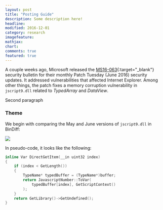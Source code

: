 ```yaml
---
layout: post
title: "Posting Guide"
description: Some description here!
headline:
modified: 2016-12-01
category: research
imagefeature:
mathjax:
chart:
comments: true
featured: true
---
```


A couple weeks ago, Microsoft released the [MS16-063][ms16-063]{:target="_blank"} security bulletin for their monthly Patch Tuesday (June 2016) security updates. It addressed vulnerabilities that affected Internet Explorer. Among other things, the patch fixes a memory corruption vulnerability in `jscript9.dll` related to _TypedArray_ and _DataView_.

Second paragraph


### Theme

We begin with comparing the May and June versions of `jscript9.dll` in BinDiff:

<img src="{{ site.url }}/images/2016-12-31/bindiff_diff.png" style="display: block; margin: auto;">

In pseudo-code, it looks like the following:

```cpp
inline Var DirectGetItem(__in uint32 index)
{
    if (index < GetLength())
    {
        TypeName* typedBuffer = (TypeName*)buffer;
        return JavascriptNumber::ToVar(
            typedBuffer[index], GetScriptContext()
        );
    }
    return GetLibrary()->GetUndefined();
}
```

[ms16-063]: https://technet.microsoft.com/en-us/library/security/ms16-063.aspx
